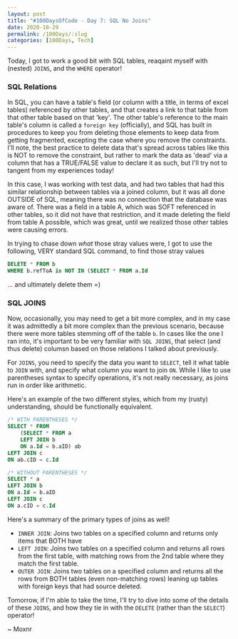 ```yaml
---
layout: post
title: "#100DaysOfCode - Day 7: SQL No Joins"
date: 2020-10-29
permalink: /100Days/:slug
categories: [100Days, Tech]
---
```


Today, I got to work a good bit with SQL tables, reaqaint myself with (nested) `JOINS`, and the `WHERE` operator!

### SQL Relations

In SQL, you can have a table's field (or column with a title, in terms of excel tables) referenced by other tables, and that creates a link to that table from that other table based on that 'key'. The other table's reference to the main table's column is called a `foreign key` (officially), and SQL has built in procedures to keep you from deleting those elements to keep data from getting fragmented, excepting the case where you remove the constraints. I'll note, the best practice to delete data that's spread across tables like this is NOT to remove the constraint, but rather to mark the data as 'dead' via a column that has a TRUE/FALSE value to declare it as such, but I'll try not to tangent from my experiences today!

In this case, I was working with test data, and had two tables that had this similar relationship between tables via a joined column, but it was all done OUTSIDE of SQL, meaning there was no connection that the database was aware of. There was a field in a table A, which was SOFT referenced in other tables, so it did not have that restriction, and it made deleting the field from table A possible, which was great, until we realized those other tables were causing errors.

In trying to chase down *what* those stray values were, I got to use the following, VERY standard SQL command, to find those stray values

```SQL
DELETE * FROM b
WHERE b.refToA is NOT IN (SELECT * FROM a.Id
```

... and ultimately delete them =)

### SQL JOINS

Now, occasionally, you may need to get a bit more complex, and in my case it was admittedly a bit more complex than the previous scenario, because there were more tables stemming off of the table `b`. In cases like the one I ran into, it's important to be very familiar with `SQL JOINS`, that select (and thus delete) columsn based on those relations I talked about previously.

For `JOINS`, you need to specify the data you want to `SELECT`, tell it what table to `JOIN` with, and specify what column you want to join `ON`. While I like to use parentheses syntax to specify operations, it's not really necessary, as joins run in order like arithmetic.

Here's an example of the two different styles, which from my (rusty) understanding, should be functionally equivalent.

```SQL
/* WITH PARENTHESES */
SELECT * FROM 
    (SELECT * FROM a
    LEFT JOIN b
    ON a.Id = b.aID) ab
LEFT JOIN c
ON ab.cID = c.Id

/* WITHOUT PARENTHESES */
SELECT * a
LEFT JOIN b
ON a.Id = b.aID
LEFT JOIN c
ON a.cID = c.Id
```

Here's a summary of the primary types of joins as well!

- `INNER JOIN`: Joins two tables on a specified column and returns only items that BOTH have
- `LEFT JOIN`: Joins two tables on a specified column and returns all rows from the first table, with matching rows from the 2nd table where they match the first table.
- `OUTER JOIN`: Joins two tables on a specified column and returns all the rows from BOTH tables (even non-matching rows)
leaning up tables with foreign keys that had source deleted.

Tomorrow, if I'm able to take the time, I'll try to dive into some of the details of these `JOINS`, and how they tie in with the `DELETE` (rather than the `SELECT`) operator!

~ Moxnr
